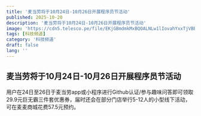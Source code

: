 ```yaml
---
title: '麦当劳将于10月24日-10月26日开展程序员节活动'
published: 2025-10-20
description: '麦当劳将于10月24日-10月26日开展程序员节活动'
image: 'https://cdn5.telesco.pe/file/EKjGBmdmkMxBQOALNLw1lIovahYxxTjVBBREmLll5j24xVQO9vL6n8x9Cez-zzcV_uDZeS0zIprfqf9NXrVDfelHH7E-PXkqJizBDhssraVL03LQhAYOv2rKVorJnoxPHei8vm6-qcaywJmLX4XmiSnytzz0tl_vuBBiQxJNzsL6qNPmxWj5Xf3Y8ESgdBXsrr27Tl5cGg_jyL-jpVC4FoAiq6OxcvzAz4l9rQO6LHezyS2HWT53jmiQ18FVjnWBxo76jWNL52OpkCgGAAzyvZfmaLe8juz27Ikp7QAoxOUg17HY4GZAOr63sYVgIluu629vPe_2YczQttp6vfK5RQ.jpg'
tags: [科技频道]
category: '科技频道'
draft: false
lang: ''
---
```


## 麦当劳将于10月24日-10月26日开展程序员节活动

用户在24日至26日于麦当劳app或小程序进行Github认证/参与趣味问答即可领取29.9元巨无霸三件套优惠券，届时还会在部分门店举行5-12人的小型线下活动，可在麦麦商城花费57.5元预约。


